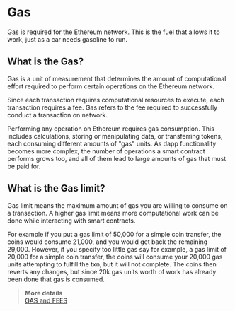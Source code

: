 # Gas

Gas is required for the Ethereum network. This is the fuel that allows it to work, just as a car needs gasoline to run.  

## What is the Gas?

Gas is a unit of measurement that determines the amount of computational effort required to perform certain operations on the Ethereum network.  

Since each transaction requires computational resources to execute, each transaction requires a fee. Gas refers to the fee required to successfully conduct a transaction on network.  

Performing any operation on Ethereum requires gas consumption. This includes calculations, storing or manipulating data, or transferring tokens, each consuming different amounts of "gas" units. As dapp functionality becomes more complex, the number of operations a smart contract performs grows too, and all of them lead to large amounts of gas that must be paid for.

## What is the Gas limit?

Gas limit means the maximum amount of gas you are willing to consume on a transaction. A higher gas limit means more computational work can be done while interacting with smart contracts.  

For example if you put a gas limit of 50,000 for a simple coin transfer, the coins would consume 21,000, and you would get back the remaining 29,000. However, if you specify too little gas say for example, a gas limit of 20,000 for a simple coin transfer, the coins will consume your 20,000 gas units attempting to fulfill the txn, but it will not complete. The coins then reverts any changes, but since 20k gas units worth of work has already been done that gas is consumed.

> **More details**  
> [GAS and FEES](https://ethereum.org/en/developers/docs/gas/)